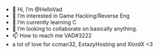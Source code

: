 - 👋 Hi, I’m @HelloVad
- 👀 I’m interested in Game Hacking/Reverse Eng
- 🌱 I’m currently learning C
- 💞️ I’m looking to collaborate on basically anything.
- 📫 How to reach me VAD#3222
- a lot of love for ccman32, ExtazyHosting and XlordX <3
